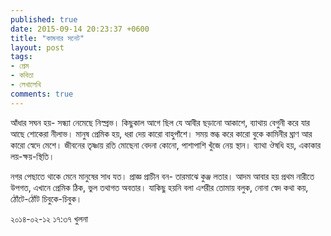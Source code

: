 ```yaml
---
published: true
date: 2015-09-14 20:23:37 +0600
title: "কামনার সনেট"
layout: post
tags:
- প্রেম
- কবিতা
- লেখালেখি
comments: true
---
```

আঁধার সঘন হয়- সন্ধ্যা নেমেছে নিস্প্রভ।
কিছুকাল আগে ছিল যে আবীর ছড়ানো আকাশে,
ব্যাথায় বেগুনী করে যার আছে শোকেরা নীলাভ।
মানুষ প্রেমিক হয়, ধরা দেয় কারো বাহুপাঁশে।
সময় স্তব্ধ করে কারো বুকে কামিনীর ঘ্রাণ
আর কারো স্বেদে মেশে। জীবনের তৃষ্ণায় রতি
মোছেনা বেদনা কোনো, পাশাপাশি খুঁজে নেয় স্থান।
ব্যাথা ঔষধি হয়, একাকার লয়-ক্ষয়-স্থিতি।

নগর পেছাতে থাকে মেনে মানুষের সাধ যত।
প্রাজ্ঞ প্রাচীন বন- তারমাঝে কুঞ্জ লতার।
আদম আবার হয় প্রথম নারীতে উপগত,
এখানে প্রেমিক ঠিক, ভুল তথাগত অবতার।
যাকিছু হয়নি বলা এশরীর তোমায় বলুক,
নোনা স্বেদ কথা কয়, ঠোঁটে-ঠোঁট চিবুকে-চিবুক।

২০১৪-০২-১২ ১৭:৩৭
খুলনা
